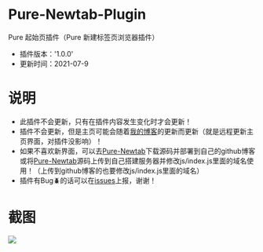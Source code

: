# Pure-Newtab-Plugin
Pure 起始页插件（Pure 新建标签页浏览器插件）
- 插件版本：'1.0.0'
- 更新时间：2021-07-9

# 说明
- 此插件不会更新，只有在插件内容发生变化时才会更新！
- 插件不会更新，但是主页可能会随着[我的博客](http://www.xiaojitx.tk/newtab/)的更新而更新（就是远程更新主页界面，对插件没影响）！
- 如果不喜欢新界面，可以去[Pure-Newtab](https://github.com/xiaoji235/Pure-Newtab)下载源码并部署到自己的github博客或将[Pure-Newtab](https://github.com/xiaoji235/Pure-Newtab)源码上传到自己搭建服务器并修改js/index.js里面的域名使用！（上传到github博客的也要修改js/index.js里面的域名）
- 插件有Bug🪲的话可以在[issues](https://github.com/xiaoji235/Pure-Newtab-plugin/issues)上报，谢谢！

# 截图
![ ](https://dl.img.timecdn.cn/2021/07/06/preview.png)

